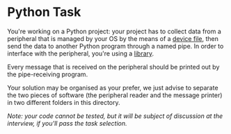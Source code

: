 # Python Task

You're working on a Python project: your project has to collect data from a
peripheral that is managed by your OS by the means of a
[device file](https://en.wikipedia.org/wiki/Device_file), then send
the data to another Python program through a named pipe. In order to interface
with the peripheral, you're using a [library](./FPP_Docs.md).

Every message that is received on the peripheral should be printed out by the
pipe-receiving program.

Your solution may be organised as your prefer, we just advise to separate the
two pieces of software (the peripheral reader and the message printer) in two
different folders in this directory.

_Note: your code cannot be tested, but it will be subject of discussion at the
interview, if you'll pass the task selection._